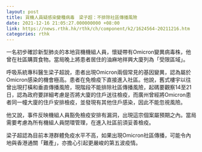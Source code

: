```yaml
---
layout: post
title: 貨機人員疑感染變種病毒　梁子超：不排除社區傳播風險
date: 2021-12-16 21:05:27.000000000 +08:00
link: https://news.rthk.hk/rthk/ch/component/k2/1624564-20211216.htm
categories: rthk
---
```


一名初步確診新型肺炎的本地貨機機組人員，懷疑帶有Omicron變異病毒株，他曾在社區購買食物。當局晚上將患者居住的油麻地祥興大廈列為「受限區域」。

呼吸系統專科醫生梁子超說，患者出現Omicron兩個常見的基因變異，認為屬於Omicron感染的機會極高。患者在免檢疫下直接進入社區。他說，舊式樓宇以往曾出現打橫和垂直傳播風險，現階段不能排除社區傳播風險，起碼要觀察14至21日，認為政府要詳細考慮是否將大廈的住戶送往檢疫，而廣州曾經將Omicron患者同一幢大廈的住戶安排檢疫，並發現有其他住戶感染，因此不能忽視風險。

他又說，事件反映機組人員豁免檢疫安排有漏洞，出現這宗個案屬預期之內。當局需要考慮為所有機組人員閉環管理，在進入社區前須妥善檢疫。

梁子超認為目前本港群體免疫水平不高，如果出現Omicron社區傳播，可能令內地與香港通關「難產」，亦擔心引起更嚴峻的第五波疫情。
